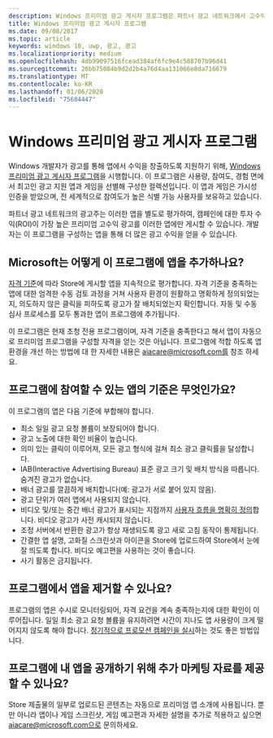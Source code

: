 ```yaml
---
description: Windows 프리미엄 광고 게시자 프로그램은 파트너 광고 네트워크에서 고수익 프리미엄 광고의 대상으로 삼을 수 있는, 선별된 광고 지원 앱 컬렉션으로 구성됩니다. 이 프로그램을 구성하는 앱은 사용량, 참여율 및 경험 면에서 최고입니다.
title: Windows 프리미엄 광고 게시자 프로그램
ms.date: 09/08/2017
ms.topic: article
keywords: windows 10, uwp, 광고, 광고
ms.localizationpriority: medium
ms.openlocfilehash: 4db99097516fcead384af6fc9e4c588707b96d41
ms.sourcegitcommit: 26bb75084b9d2d2b4a76d4aa131066e8da716679
ms.translationtype: MT
ms.contentlocale: ko-KR
ms.lasthandoff: 01/06/2020
ms.locfileid: "75684447"
---
```

# <a name="windows-premium-ads-publishers-program"></a>Windows 프리미엄 광고 게시자 프로그램

Windows 개발자가 광고를 통해 앱에서 수익을 창출하도록 지원하기 위해, [Windows 프리미엄 광고 게시자 프로그램](https://www.windowspremiumapps.com)을 시행합니다. 이 프로그램은 사용량, 참여도, 경험 면에서 최고인 광고 지원 앱과 게임을 선별해 구성한 컬렉션입니다. 이 앱과 게임은 가시성 인증을 받았으며, 전 세계적으로 참여도가 높은 식별 가능 사용자를 보유하고 있습니다.

파트너 광고 네트워크의 광고주는 이러한 앱을 별도로 평가하여, 캠페인에 대한 투자 수익(ROI)이 가장 높은 프리미엄 고수익 광고를 이러한 앱에만 게시할 수 있습니다. 개발자는 이 프로그램을 구성하는 앱을 통해 더 많은 광고 수익을 얻을 수 있습니다.

## <a name="how-does-microsoft-add-apps-to-this-program"></a>Microsoft는 어떻게 이 프로그램에 앱을 추가하나요? 

[자격 기준](#what-are-the-criteria-for-apps-in-the-program)에 따라 Store에 게시할 앱을 지속적으로 평가합니다. 자격 기준을 충족하는 앱에 대한 엄격한 수동 검토 과정을 거쳐 사용자 환경이 원활하고 명확하게 정의되었는지, 의도하지 않은 클릭을 피하도록 광고가 잘 배치되었는지 확인합니다. 자동 및 수동 심사 프로세스를 모두 통과한 앱이 프로그램에 추가됩니다.

이 프로그램은 현재 초청 전용 프로그램이며, 자격 기준을 충족한다고 해서 앱이 자동으로 프리미엄 프로그램을 구성할 자격을 얻는 것은 아닙니다. 프로그램에 적합 하도록 앱 환경을 개선 하는 방법에 대 한 자세한 내용은 aiacare@microsoft.com를 참조 하세요.

## <a name="what-are-the-criteria-for-apps-in-the-program"></a>프로그램에 참여할 수 있는 앱의 기준은 무엇인가요?

이 프로그램의 앱은 다음 기준에 부합해야 합니다.

* 최소 일일 광고 요청 볼륨이 보장되어야 합니다. 
* 광고 노출에 대한 확인 비율이 높습니다. 
* 의미 있는 클릭이 이루어져, 모든 광고 형식에 걸쳐 최소 광고 클릭률을 달성합니다. 
* IAB(Interactive Advertising Bureau) 표준 광고 크기 및 배치 방식을 따릅니다. 숨겨진 광고가 없습니다.
* 배너 광고를 깔끔하게 배치합니다(예: 광고가 서로 붙어 있지 않음).
* 광고 단위가 여러 앱에서 사용되지 않습니다.
* 비디오 및/또는 중간 배너 광고가 표시되는 지점까지 [사용자 흐름을 명확히 정의](https://blogs.windows.com/buildingapps/2017/08/31/best-practices-using-video-ads-windows-apps/)합니다. 비디오 광고가 사전 캐시되지 않습니다. 
* 조정 서버에서 반환한 광고가 항상 재생되도록 광고 새로 고침 동작이 통제됩니다.
* 간결한 앱 설명, 고화질 스크린샷과 아이콘을 Store에 업로드하여 Store에서 눈에 잘 띄도록 합니다. 비디오 예고편을 사용하는 것이 좋습니다.
* 사기 활동은 금지됩니다.

## <a name="can-apps-get-removed-from-the-program"></a>프로그램에서 앱을 제거할 수 있나요?

프로그램의 앱은 수시로 모니터링되어, 자격 요건을 계속 충족하는지에 대한 확인이 이루어집니다. 일일 최소 광고 요청 볼륨을 유지하려면 시간이 지나도 앱 사용량이 크게 떨어지지 않도록 해야 합니다. [정기적으로 프로모션 캠페인을 실시](https://developer.microsoft.com/store/promote-your-apps)하는 것도 좋은 방법입니다.

## <a name="can-i-provide-additional-marketing-material-to-showcase-my-app-in-the-program"></a>프로그램에 내 앱을 공개하기 위해 추가 마케팅 자료를 제공할 수 있나요? 

Store 제출물의 일부로 업로드된 콘텐츠는 자동으로 프리미엄 앱 소개에 사용됩니다. 뿐만 아니라 앱이나 게임 스크린샷, 게임 예고편과 자세한 설명을 추가로 적용하고 싶으면 aiacare@microsoft.com으로 문의하세요.
